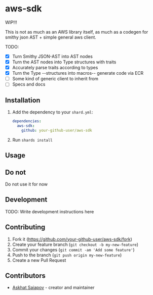 # aws-sdk

WIP!!!

This is not as much as an AWS library itself, as much as a codegen for smithy json AST + simple general aws client.

TODO: 
- [x] Turn Smithy JSON-AST into AST nodes
- [x] Turn the AST nodes into Type structures with traits
- [x] Accurately parse traits according to types
- [x] Turn the Type --structures into macros-- generate code via ECR
- [ ] Some kind of generic client to inherit from
- [ ] Specs and docs

## Installation

1. Add the dependency to your `shard.yml`:

   ```yaml
   dependencies:
     aws-sdk:
       github: your-github-user/aws-sdk
   ```

2. Run `shards install`

## Usage

## Do not

Do not use it for now

## Development

TODO: Write development instructions here

## Contributing

1. Fork it (<https://github.com/your-github-user/aws-sdk/fork>)
2. Create your feature branch (`git checkout -b my-new-feature`)
3. Commit your changes (`git commit -am 'Add some feature'`)
4. Push to the branch (`git push origin my-new-feature`)
5. Create a new Pull Request

## Contributors

- [Askhat Saiapov](https://github.com/your-github-user) - creator and maintainer
